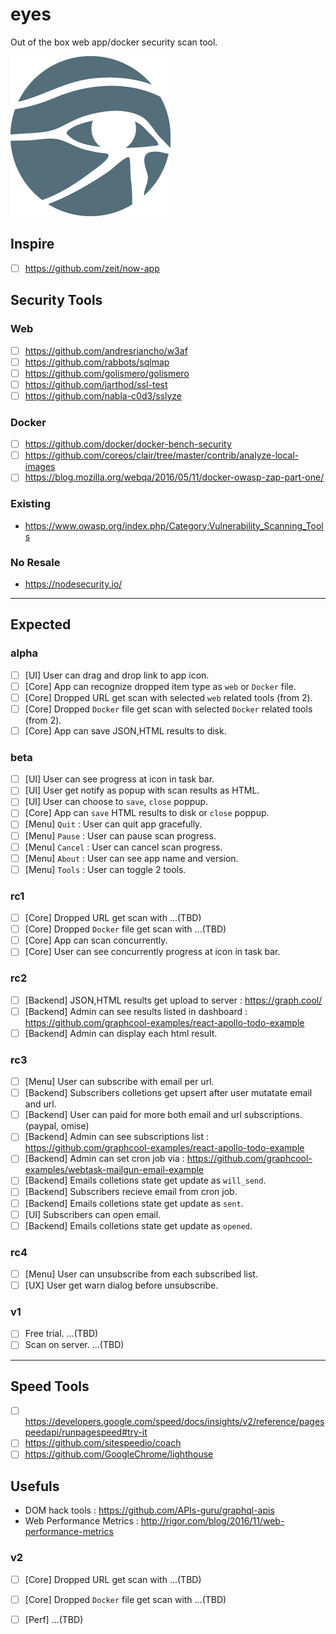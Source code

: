 # eyes
Out of the box web app/docker security scan tool.

![](rabbot-eye-of-re.png)

## Inspire
- [ ] https://github.com/zeit/now-app

## Security Tools
### Web
- [ ] https://github.com/andresriancho/w3af
- [ ] https://github.com/rabbots/sqlmap
- [ ] https://github.com/golismero/golismero
- [ ] https://github.com/jarthod/ssl-test
- [ ] https://github.com/nabla-c0d3/sslyze

### Docker
- [ ] https://github.com/docker/docker-bench-security
- [ ] https://github.com/coreos/clair/tree/master/contrib/analyze-local-images
- [ ] https://blog.mozilla.org/webqa/2016/05/11/docker-owasp-zap-part-one/

### Existing
- https://www.owasp.org/index.php/Category:Vulnerability_Scanning_Tools

### No Resale
- https://nodesecurity.io/

- - -

## Expected
### alpha
- [ ] [UI] User can drag and drop link to app icon.
- [ ] [Core] App can recognize dropped item type as `web` or `Docker` file.
- [ ] [Core] Dropped URL get scan with selected `web` related tools (from 2).
- [ ] [Core] Dropped `Docker` file get scan with selected `Docker` related tools (from 2).
- [ ] [Core] App can save JSON,HTML results to disk.

### beta
- [ ] [UI] User can see progress at icon in task bar.
- [ ] [UI] User get notify as popup with scan results as HTML.
- [ ] [UI] User can choose to `save`, `close` poppup.
- [ ] [Core] App can `save` HTML results to disk or `close` poppup.
- [ ] [Menu] `Quit` : User can quit app gracefully.
- [ ] [Menu] `Pause` : User can pause scan progress.
- [ ] [Menu] `Cancel` : User can cancel scan progress.
- [ ] [Menu] `About` : User can see app name and version.
- [ ] [Menu] `Tools` : User can toggle 2 tools.

### rc1
- [ ] [Core] Dropped URL get scan with ...(TBD)
- [ ] [Core] Dropped `Docker` file get scan with ...(TBD)
- [ ] [Core] App can scan concurrently.
- [ ] [Core] User can see concurrently progress at icon in task bar.

### rc2
- [ ] [Backend] JSON,HTML results get upload to server : https://graph.cool/
- [ ] [Backend] Admin can see results listed in dashboard : https://github.com/graphcool-examples/react-apollo-todo-example
- [ ] [Backend] Admin can display each html result.

### rc3
- [ ] [Menu] User can subscribe with email per url.
- [ ] [Backend] Subscribers colletions get upsert after user mutatate email and url.
- [ ] [Backend] User can paid for more both email and url subscriptions. (paypal, omise)
- [ ] [Backend] Admin can see subscriptions list : https://github.com/graphcool-examples/react-apollo-todo-example
- [ ] [Backend] Admin can set cron job via : https://github.com/graphcool-examples/webtask-mailgun-email-example
- [ ] [Backend] Emails colletions state get update as `will_send`.
- [ ] [Backend] Subscribers recieve email from cron job.
- [ ] [Backend] Emails colletions state get update as `sent`.
- [ ] [UI] Subscribers can open email.
- [ ] [Backend] Emails colletions state get update as `opened`.

### rc4
- [ ] [Menu] User can unsubscribe from each subscribed list.
- [ ] [UX] User get warn dialog before unsubscribe.

### v1
- [ ] Free trial. ...(TBD)
- [ ] Scan on server. ...(TBD)

- - -

## Speed Tools
- [ ] https://developers.google.com/speed/docs/insights/v2/reference/pagespeedapi/runpagespeed#try-it
- [ ] https://github.com/sitespeedio/coach
- [ ] https://github.com/GoogleChrome/lighthouse

## Usefuls
- DOM hack tools : https://github.com/APIs-guru/graphql-apis
- Web Performance Metrics : http://rigor.com/blog/2016/11/web-performance-metrics

### v2
- [ ] [Core] Dropped URL get scan with ...(TBD)
- [ ] [Core] Dropped `Docker` file get scan with ...(TBD)
- [ ] [Perf] ...(TBD)

